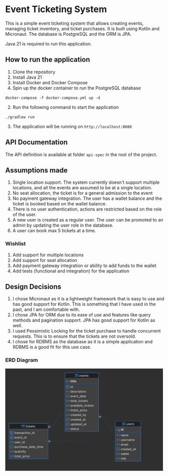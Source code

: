 # Event Ticketing System

This is a simple event ticketing system that allows creating events, managing ticket inventory, and ticket purchases.
It is built using Kotlin and Micronaut. The database is PostgreSQL and the ORM is JPA.

Java 21 is required to run this application.

## How to run the application
1. Clone the repository
2. Install Java 21
3. Install Docker and Docker Compose
4. Spin up the docker container to run the PostgreSQL database
```shell
docker-compose -f docker-compose.yml up -d
```
2. Run the following command to start the application
```shell
./gradlew run
```
3. The application will be running on `http://localhost:8080`

## API Documentation
The API definition is available at folder `api-spec` in the root of the project.


## Assumptions made

1. Single location support. The system currently doesn't support multiple locations, and all the events are assumed to be at a single location.
2. No seat allocation, the ticket is for a general admission to the event
3. No payment gateway integration. The user has a wallet balance and the ticket is booked based on the wallet balance.
4. There is no user authentication, actions are restricted based on the role of the user.
5. A new user is created as a regular user. The user can be promoted to an admin by updating the user role in the database.
6. A user can book max 5 tickets at a time.


### Wishlist
1. Add support for multiple locations
2. Add support for seat allocation
3. Add payment gateway integration or ability to add funds to the wallet
4. Add tests (functional and integration) for the application

## Design Decisions

1. I chose Micronaut as it is a lightweight framework that is easy to use and has good support for Kotlin. This is something that I have used in the past, and I am comfortable with.
2. I chose JPA for ORM due to its ease of use and features like query methods and pagination support. JPA has good support for Kotlin as well.
3. I used Pessimistic Locking for the ticket purchase to handle concurrent requests. This is to ensure that the tickets are not oversold.
4. I chose for RDBMS as the database as it is a simple application and RDBMS is a good fit for this use case.


### ERD Diagram
<img src="api-spec/erdimage.png" alt="ERD Diagram" width="500"/>




